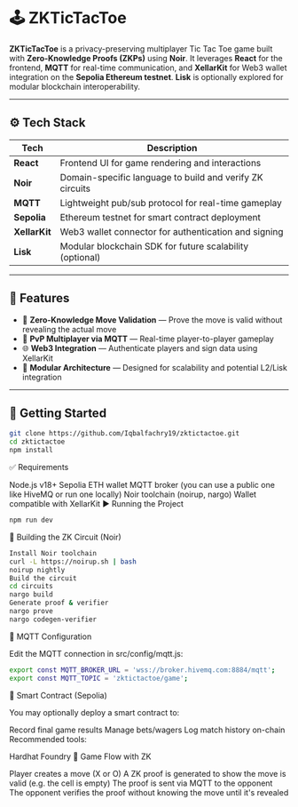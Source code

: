# 🕹️ ZKTicTacToe

**ZKTicTacToe** is a privacy-preserving multiplayer Tic Tac Toe game built with **Zero-Knowledge Proofs (ZKPs)** using **Noir**. It leverages **React** for the frontend, **MQTT** for real-time communication, and **XellarKit** for Web3 wallet integration on the **Sepolia Ethereum testnet**. **Lisk** is optionally explored for modular blockchain interoperability.

---

## ⚙️ Tech Stack

| Tech          | Description                                              |
| ------------- | -------------------------------------------------------- |
| **React**     | Frontend UI for game rendering and interactions          |
| **Noir**      | Domain-specific language to build and verify ZK circuits |
| **MQTT**      | Lightweight pub/sub protocol for real-time gameplay      |
| **Sepolia**   | Ethereum testnet for smart contract deployment           |
| **XellarKit** | Web3 wallet connector for authentication and signing     |
| **Lisk**      | Modular blockchain SDK for future scalability (optional) |

---

## 🧩 Features

- 🔐 **Zero-Knowledge Move Validation** — Prove the move is valid without revealing the actual move
- 👥 **PvP Multiplayer via MQTT** — Real-time player-to-player gameplay
- 🌐 **Web3 Integration** — Authenticate players and sign data using XellarKit
- 🔄 **Modular Architecture** — Designed for scalability and potential L2/Lisk integration

---

## 🚀 Getting Started

```bash
git clone https://github.com/Iqbalfachry19/zktictactoe.git
cd zktictactoe
npm install
```
✅ Requirements

Node.js v18+
Sepolia ETH wallet
MQTT broker (you can use a public one like HiveMQ or run one locally)
Noir toolchain (noirup, nargo)
Wallet compatible with XellarKit
▶️ Running the Project
```bash
npm run dev
```
🔧 Building the ZK Circuit (Noir)
```bash
Install Noir toolchain
curl -L https://noirup.sh | bash
noirup nightly
Build the circuit
cd circuits
nargo build
Generate proof & verifier
nargo prove
nargo codegen-verifier
```
📡 MQTT Configuration

Edit the MQTT connection in src/config/mqtt.js:
```bash
export const MQTT_BROKER_URL = 'wss://broker.hivemq.com:8884/mqtt';
export const MQTT_TOPIC = 'zktictactoe/game';
```
🔐 Smart Contract (Sepolia)

You may optionally deploy a smart contract to:

Record final game results
Manage bets/wagers
Log match history on-chain
Recommended tools:

Hardhat
Foundry
🧠 Game Flow with ZK

Player creates a move (X or O)
A ZK proof is generated to show the move is valid (e.g. the cell is empty)
The proof is sent via MQTT to the opponent
The opponent verifies the proof without knowing the move until it's revealed
